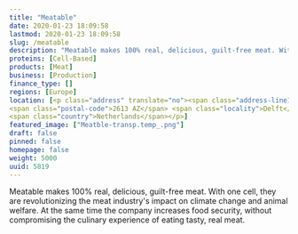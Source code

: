 ```yaml
---
title: "Meatable"
date: 2020-01-23 18:09:58
lastmod: 2020-01-23 18:09:58
slug: /meatable
description: "Meatable makes 100% real, delicious, guilt-free meat. With one cell, they are revolutionizing the meat industry's impact on climate change and animal welfare. At the same time the company increases food security, without compromising the culinary experience of eating tasty, real meat."
proteins: [Cell-Based]
products: [Meat]
business: [Production]
finance_type: []
regions: [Europe]
location: [<p class="address" translate="no"><span class="address-line1">Alexander Fleminglaan</span><br>
<span class="postal-code">2613 AZ</span> <span class="locality">Delft</span><br>
<span class="country">Netherlands</span></p>]
featured_image: ["Meatble-transp.temp_.png"]
draft: false
pinned: false
homepage: false
weight: 5000
uuid: 5819
---
```

<p>Meatable makes 100% real, delicious, guilt-free meat. With one cell, they are revolutionizing the meat industry's impact on climate change and animal welfare. At the same time the company increases food security, without compromising the culinary experience of eating tasty, real meat.</p>

